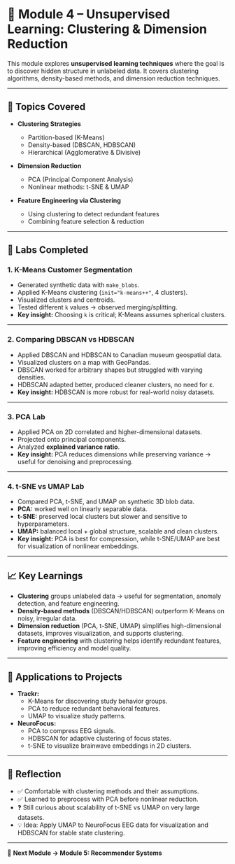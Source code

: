 # 📘 Module 4 – Unsupervised Learning: Clustering & Dimension Reduction  

This module explores **unsupervised learning techniques** where the goal is to discover hidden structure in unlabeled data. It covers clustering algorithms, density-based methods, and dimension reduction techniques.  

---

## 🔑 Topics Covered  
- **Clustering Strategies**  
  - Partition-based (K-Means)  
  - Density-based (DBSCAN, HDBSCAN)  
  - Hierarchical (Agglomerative & Divisive)  

- **Dimension Reduction**  
  - PCA (Principal Component Analysis)  
  - Nonlinear methods: t-SNE & UMAP  

- **Feature Engineering via Clustering**  
  - Using clustering to detect redundant features  
  - Combining feature selection & reduction  

---

## 🧪 Labs Completed  

### 1. K-Means Customer Segmentation  
- Generated synthetic data with `make_blobs`.  
- Applied K-Means clustering (`init="k-means++"`, 4 clusters).  
- Visualized clusters and centroids.  
- Tested different `k` values → observed merging/splitting.  
- **Key insight:** Choosing `k` is critical; K-Means assumes spherical clusters.  

---

### 2. Comparing DBSCAN vs HDBSCAN  
- Applied DBSCAN and HDBSCAN to Canadian museum geospatial data.  
- Visualized clusters on a map with GeoPandas.  
- DBSCAN worked for arbitrary shapes but struggled with varying densities.  
- HDBSCAN adapted better, produced cleaner clusters, no need for ε.  
- **Key insight:** HDBSCAN is more robust for real-world noisy datasets.  

---

### 3. PCA Lab  
- Applied PCA on 2D correlated and higher-dimensional datasets.  
- Projected onto principal components.  
- Analyzed **explained variance ratio**.  
- **Key insight:** PCA reduces dimensions while preserving variance → useful for denoising and preprocessing.  

---

### 4. t-SNE vs UMAP Lab  
- Compared PCA, t-SNE, and UMAP on synthetic 3D blob data.  
- **PCA:** worked well on linearly separable data.  
- **t-SNE:** preserved local clusters but slower and sensitive to hyperparameters.  
- **UMAP:** balanced local + global structure, scalable and clean clusters.  
- **Key insight:** PCA is best for compression, while t-SNE/UMAP are best for visualization of nonlinear embeddings.  

---

## 📈 Key Learnings  
- **Clustering** groups unlabeled data → useful for segmentation, anomaly detection, and feature engineering.  
- **Density-based methods** (DBSCAN/HDBSCAN) outperform K-Means on noisy, irregular data.  
- **Dimension reduction** (PCA, t-SNE, UMAP) simplifies high-dimensional datasets, improves visualization, and supports clustering.  
- **Feature engineering** with clustering helps identify redundant features, improving efficiency and model quality.  

---

## 🚀 Applications to Projects  
- **Trackr:**  
  - K-Means for discovering study behavior groups.  
  - PCA to reduce redundant behavioral features.  
  - UMAP to visualize study patterns.  
- **NeuroFocus:**  
  - PCA to compress EEG signals.  
  - HDBSCAN for adaptive clustering of focus states.  
  - t-SNE to visualize brainwave embeddings in 2D clusters.  

---

## 🧠 Reflection  
- ✅ Comfortable with clustering methods and their assumptions.  
- ✅ Learned to preprocess with PCA before nonlinear reduction.  
- ❓ Still curious about scalability of t-SNE vs UMAP on very large datasets.  
- 💡 Idea: Apply UMAP to NeuroFocus EEG data for visualization and HDBSCAN for stable state clustering.  

---

📌 **Next Module → Module 5: Recommender Systems**  

